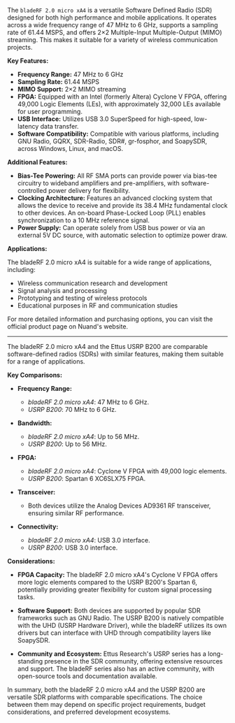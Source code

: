 
The `bladeRF 2.0 micro xA4` is a versatile Software Defined Radio (SDR) designed for both high performance and mobile applications. It operates across a wide frequency range of 47 MHz to 6 GHz, supports a sampling rate of 61.44 MSPS, and offers 2×2 Multiple-Input Multiple-Output (MIMO) streaming. This makes it suitable for a variety of wireless communication projects. 

**Key Features:**

- **Frequency Range:** 47 MHz to 6 GHz
- **Sampling Rate:** 61.44 MSPS
- **MIMO Support:** 2×2 MIMO streaming
- **FPGA:** Equipped with an Intel (formerly Altera) Cyclone V FPGA, offering 49,000 Logic Elements (LEs), with approximately 32,000 LEs available for user programming. 
- **USB Interface:** Utilizes USB 3.0 SuperSpeed for high-speed, low-latency data transfer.
- **Software Compatibility:** Compatible with various platforms, including GNU Radio, GQRX, SDR-Radio, SDR#, gr-fosphor, and SoapySDR, across Windows, Linux, and macOS. 

**Additional Features:**

- **Bias-Tee Powering:** All RF SMA ports can provide power via bias-tee circuitry to wideband amplifiers and pre-amplifiers, with software-controlled power delivery for flexibility. 
- **Clocking Architecture:** Features an advanced clocking system that allows the device to receive and provide its 38.4 MHz fundamental clock to other devices. An on-board Phase-Locked Loop (PLL) enables synchronization to a 10 MHz reference signal. 
- **Power Supply:** Can operate solely from USB bus power or via an external 5V DC source, with automatic selection to optimize power draw. 

**Applications:**

The bladeRF 2.0 micro xA4 is suitable for a wide range of applications, including:

- Wireless communication research and development
- Signal analysis and processing
- Prototyping and testing of wireless protocols
- Educational purposes in RF and communication studies

For more detailed information and purchasing options, you can visit the official product page on Nuand's website.  

---

The bladeRF 2.0 micro xA4 and the Ettus USRP B200 are comparable software-defined radios (SDRs) with similar features, making them suitable for a range of applications.

**Key Comparisons:**

- **Frequency Range:**
  - *bladeRF 2.0 micro xA4*: 47 MHz to 6 GHz.
  - *USRP B200*: 70 MHz to 6 GHz.

- **Bandwidth:**
  - *bladeRF 2.0 micro xA4*: Up to 56 MHz.
  - *USRP B200*: Up to 56 MHz.

- **FPGA:**
  - *bladeRF 2.0 micro xA4*: Cyclone V FPGA with 49,000 logic elements.
  - *USRP B200*: Spartan 6 XC6SLX75 FPGA.

- **Transceiver:**
  - Both devices utilize the Analog Devices AD9361 RF transceiver, ensuring similar RF performance.

- **Connectivity:**
  - *bladeRF 2.0 micro xA4*: USB 3.0 interface.
  - *USRP B200*: USB 3.0 interface.

**Considerations:**

- **FPGA Capacity:** The bladeRF 2.0 micro xA4's Cyclone V FPGA offers more logic elements compared to the USRP B200's Spartan 6, potentially providing greater flexibility for custom signal processing tasks.

- **Software Support:** Both devices are supported by popular SDR frameworks such as GNU Radio. The USRP B200 is natively compatible with the UHD (USRP Hardware Driver), while the bladeRF utilizes its own drivers but can interface with UHD through compatibility layers like SoapySDR.

- **Community and Ecosystem:** Ettus Research's USRP series has a long-standing presence in the SDR community, offering extensive resources and support. The bladeRF series also has an active community, with open-source tools and documentation available.

In summary, both the bladeRF 2.0 micro xA4 and the USRP B200 are versatile SDR platforms with comparable specifications. The choice between them may depend on specific project requirements, budget considerations, and preferred development ecosystems. 

